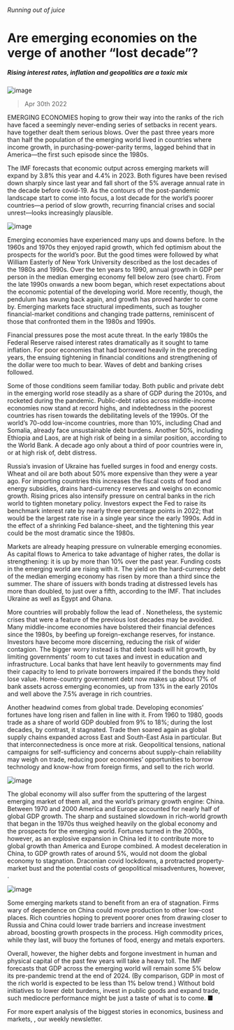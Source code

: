 ###### Running out of juice
# Are emerging economies on the verge of another “lost decade”? 
##### Rising interest rates, inflation and geopolitics are a toxic mix 
![image](images/20220430_fnp501.jpg) 
> Apr 30th 2022 
EMERGING ECONOMIES hoping to grow their way into the ranks of the rich have faced a seemingly never-ending series of setbacks in recent years.  have together dealt them serious blows. Over the past three years more than half the population of the emerging world lived in countries where income growth, in purchasing-power-parity terms, lagged behind that in America—the first such episode since the 1980s.
The IMF forecasts that economic output across emerging markets will expand by 3.8% this year and 4.4% in 2023. Both figures have been revised down sharply since last year and fall short of the 5% average annual rate in the decade before covid-19. As the contours of the post-pandemic landscape start to come into focus, a lost decade for the world’s poorer countries—a period of slow growth, recurring financial crises and social unrest—looks increasingly plausible.
![image](images/20220430_fnc069.png) 

Emerging economies have experienced many ups and downs before. In the 1960s and 1970s they enjoyed rapid growth, which fed optimism about the prospects for the world’s poor. But the good times were followed by what William Easterly of New York University described as the lost decades of the 1980s and 1990s. Over the ten years to 1990, annual growth in GDP per person in the median emerging economy fell below zero (see chart). From the late 1990s onwards a new boom began, which reset expectations about the economic potential of the developing world. More recently, though, the pendulum has swung back again, and growth has proved harder to come by. Emerging markets face structural impediments, such as tougher financial-market conditions and changing trade patterns, reminiscent of those that confronted them in the 1980s and 1990s.

Financial pressures pose the most acute threat. In the early 1980s the Federal Reserve raised interest rates dramatically as it sought to tame inflation. For poor economies that had borrowed heavily in the preceding years, the ensuing tightening in financial conditions and strengthening of the dollar were too much to bear. Waves of debt and banking crises followed.
Some of those conditions seem familiar today. Both public and private debt in the emerging world rose steadily as a share of GDP during the 2010s, and rocketed during the pandemic. Public-debt ratios across middle-income economies now stand at record highs, and indebtedness in the poorest countries has risen towards the debilitating levels of the 1990s. Of the world’s 70-odd low-income countries, more than 10%, including Chad and Somalia, already face unsustainable debt burdens. Another 50%, including Ethiopia and Laos, are at high risk of being in a similar position, according to the World Bank. A decade ago only about a third of poor countries were in, or at high risk of, debt distress.
Russia’s invasion of Ukraine has fuelled surges in food and energy costs. Wheat and oil are both about 50% more expensive than they were a year ago. For importing countries this increases the fiscal costs of food and energy subsidies, drains hard-currency reserves and weighs on economic growth. Rising prices also intensify pressure on central banks in the rich world to tighten monetary policy. Investors expect the Fed to raise its benchmark interest rate by nearly three percentage points in 2022; that would be the largest rate rise in a single year since the early 1990s. Add in the effect of a shrinking Fed balance-sheet, and the tightening this year could be the most dramatic since the 1980s.
Markets are already heaping pressure on vulnerable emerging economies. As capital flows to America to take advantage of higher rates, the dollar is strengthening: it is up by more than 10% over the past year. Funding costs in the emerging world are rising with it. The yield on the hard-currency debt of the median emerging economy has risen by more than a third since the summer. The share of issuers with bonds trading at distressed levels has more than doubled, to just over a fifth, according to the IMF. That includes Ukraine as well as Egypt and Ghana.
More countries will probably follow the lead of . Nonetheless, the systemic crises that were a feature of the previous lost decades may be avoided. Many middle-income economies have bolstered their financial defences since the 1980s, by beefing up foreign-exchange reserves, for instance. Investors have become more discerning, reducing the risk of wider contagion. The bigger worry instead is that debt loads will hit growth, by limiting governments’ room to cut taxes and invest in education and infrastructure. Local banks that have lent heavily to governments may find their capacity to lend to private borrowers impaired if the bonds they hold lose value. Home-country government debt now makes up about 17% of bank assets across emerging economies, up from 13% in the early 2010s and well above the 7.5% average in rich countries.
Another headwind comes from global trade. Developing economies’ fortunes have long risen and fallen in line with it. From 1960 to 1980, goods trade as a share of world GDP doubled from 9% to 18%; during the lost decades, by contrast, it stagnated. Trade then soared again as global supply chains expanded across East and South-East Asia in particular. But that interconnectedness is once more at risk. Geopolitical tensions, national campaigns for self-sufficiency and concerns about supply-chain reliability may weigh on trade, reducing poor economies’ opportunities to borrow technology and know-how from foreign firms, and sell to the rich world.
![image](images/20220430_fnc065.png) 

The global economy will also suffer from the sputtering of the largest emerging market of them all, and the world’s primary growth engine: China. Between 1970 and 2000 America and Europe accounted for nearly half of global GDP growth. The sharp and sustained slowdown in rich-world growth that began in the 1970s thus weighed heavily on the global economy and the prospects for the emerging world. Fortunes turned in the 2000s, however, as an explosive expansion in China led it to contribute more to global growth than America and Europe combined. A modest deceleration in China, to GDP growth rates of around 5%, would not doom the global economy to stagnation. Draconian covid lockdowns, a protracted property-market bust and the potential costs of geopolitical misadventures, however, .
![image](images/20220430_fnc071.png) 

Some emerging markets stand to benefit from an era of stagnation. Firms wary of dependence on China could move production to other low-cost places. Rich countries hoping to prevent poorer ones from drawing closer to Russia and China could lower trade barriers and increase investment abroad, boosting growth prospects in the process. High commodity prices, while they last, will buoy the fortunes of food, energy and metals exporters.
Overall, however, the higher debts and forgone investment in human and physical capital of the past few years will take a heavy toll. The IMF forecasts that GDP across the emerging world will remain some 5% below its pre-pandemic trend at the end of 2024. (By comparison, GDP in most of the rich world is expected to be less than 1% below trend.) Without bold initiatives to lower debt burdens, invest in public goods and expand trade, such mediocre performance might be just a taste of what is to come. ■
For more expert analysis of the biggest stories in economics, business and markets, , our weekly newsletter.
